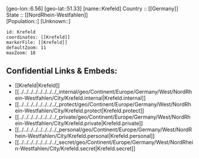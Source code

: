 ﻿---
location: [51.33,6.56] 
mapzoom: [7,12] 
mapmarker: city 
type: City
tags:
- geo/City


SpocWebEntityId: 31628
isDeleted: false
confidential: public

---
[geo-lon::6.56] 
[geo-lat::51.33] 
[name::Krefeld] 
Country :: [[Germany]]  
State :: [[NordRhein-Westfahlen]]  
[Population::] 
[Unknown::] 


```leaflet
id: Krefeld
coordinates: [[Krefeld]] 
markerFile: [[Krefeld]] 
defaultZoom: 11 
maxZoom: 18
```


## Confidential Links & Embeds: 
- [[Krefeld|Krefeld]]  
- [[../../../../../../../../_internal/geo/Continent/Europe/Germany/West/NordRhein-Westfahlen/City/Krefeld.internal|Krefeld.internal]] 
- [[../../../../../../../../_protect/geo/Continent/Europe/Germany/West/NordRhein-Westfahlen/City/Krefeld.protect|Krefeld.protect]] 
- [[../../../../../../../../_private/geo/Continent/Europe/Germany/West/NordRhein-Westfahlen/City/Krefeld.private|Krefeld.private]] 
- [[../../../../../../../../_personal/geo/Continent/Europe/Germany/West/NordRhein-Westfahlen/City/Krefeld.personal|Krefeld.personal]] 
- [[../../../../../../../../_secret/geo/Continent/Europe/Germany/West/NordRhein-Westfahlen/City/Krefeld.secret|Krefeld.secret]] 
